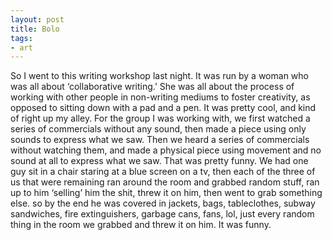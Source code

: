 ```yaml
---
layout: post
title: Bolo
tags:
- art
---
```

So I went to this writing workshop last night. It was run by a woman who was all about ‘collaborative writing.’ She was all about the process of working with other people in non-writing mediums to foster creativity, as opposed to sitting down with a pad and a pen. It was pretty cool, and kind of right up my alley. For the group I was working with, we first watched a series of commercials without any sound, then made a piece using only sounds to express what we saw. Then we heard a series of commercials without watching them, and made a physical piece using movement and no sound at all to express what we saw. That was pretty funny. We had one guy sit in a chair staring at a blue screen on a tv, then each of the three of us that were remaining ran around the room and grabbed random stuff, ran up to him ‘selling’ him the shit, threw it on him, then went to grab something else. so by the end he was covered in jackets, bags, tableclothes, subway sandwiches, fire extinguishers, garbage cans, fans, lol, just every random thing in the room we grabbed and threw it on him. It was funny.
